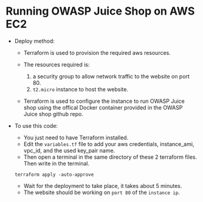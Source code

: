 # Running OWASP Juice Shop on AWS EC2

* Deploy method: 
    * Terraform is used to provision the required aws resources. 
    * The resources required is: 
        1. a security group to allow network traffic to the website on port 80.
        2. `t2.micro` instance to host the website.

    * Terraform is used to configure the instance to run OWASP Juice shop using the offical Docker container provided in the OWASP Juice shop github repo.

* To use this code:
    * You just need to have Terraform installed.
    * Edit the `variables.tf` file to add your aws credentials, instance_ami, vpc_id, and the used key_pair name.
    * Then open a terminal in the same directory of these 2 terraform files. Then write in the terminal.
    ```hcl
    terraform apply -auto-approve
    ```
    * Wait for the deployment to take place, it takes about 5 minutes.
    * The website should be working on `port 80` of the `instance ip`.


